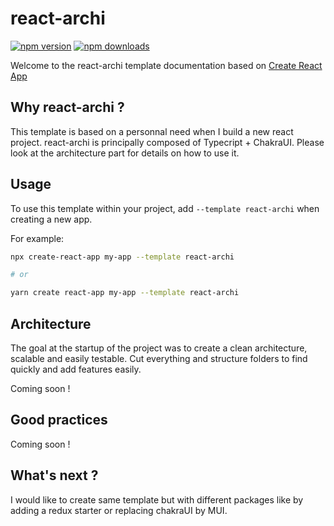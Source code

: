 # react-archi

[![npm version](https://img.shields.io/npm/v/cra-template-react-archi.svg?style=flat-square)](https://www.npmjs.com/package/cra-template-react-archi)
[![npm downloads](https://img.shields.io/npm/dm/cra-template-react-archi.svg?style=flat-square)](https://www.npmjs.com/package/cra-template-react-archi)

Welcome to the react-archi template documentation based on [Create React App](https://github.com/facebook/create-react-app)

## Why react-archi ?

This template is based on a personnal need when I build a new react project.
react-archi is principally composed of Typecript + ChakraUI. Please look at the architecture part for details on how to use it.

## Usage

To use this template within your project, add `--template react-archi` when creating a new app.

For example:

```sh
npx create-react-app my-app --template react-archi

# or

yarn create react-app my-app --template react-archi
```

## Architecture

The goal at the startup of the project was to create a clean architecture, scalable and easily testable. Cut everything and structure folders to find quickly and add features easily.

Coming soon !

## Good practices

Coming soon !

## What's next ?

I would like to create same template but with different packages like by adding a redux starter or replacing chakraUI by MUI.
